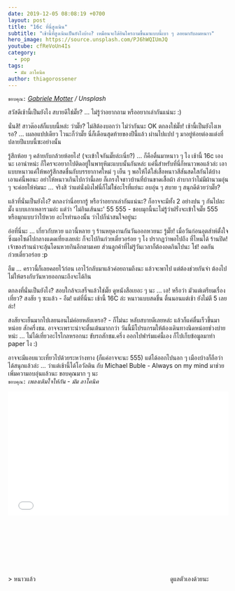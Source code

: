 ```yaml
---
date: 2019-12-05 08:08:19 +0700
layout: post
title: "16c ที่นี่สูงเนิน"
subtitle: "เช้านี้ที่สูงเนินเป็นยังไงบ้าง? เหมือนจะได้ยินใครถามขึ้นมาแบบนี้เบา ๆ ลอยมากับลมหนาว"
hero_image: https://source.unsplash.com/PJ6hWQIUmJQ
youtube: cfReVoUn4Is
category:
  - pop
tags:
  - มัม ลาโคนิค
author: thiagorossener
---
```

`ขอบคุณ:` *[Gabriele Motter](https://unsplash.com/@wide_leaf) / Unsplash*

สวัสดีเช้านี้เป็นยังไง สบายดีใช่มั๊ย? ... ไม่รู้ว่าอยากถาม หรืออยากเล่ากันแน่นะ :)

นั่นสิ! สาวต๊องส์ก็แบบนี้หล่ะ ว่ามั๊ย? ไม่สิต้องบอกว่า ไม่ว่ากันนะ OK ตกลงใช่มั๊ย! เช้านี้เป็นยังไงเหรอ? ... เผลอแปปเดียว ไวนะก็ว่ามั๊ย นี่ก็เดือนสุดท้ายของปีนี้แล้ว ผ่านไปแปป ๆ มาอยู่ห้อยต่องแต่งที่ปลายปีแบบนี้ซะอย่างนั้น

รู้สึกห้อย ๆ คล้ายกับกล้วยห้อยไง! (จะเข้าใจกันมั๊ยล่ะเนี่ย?) ... ก็คือตื่นมาหนาว ๆ ไง เช้านี้ 16c เองนะ เอาน่าหน่ะ ก็ใครจะอยากไปติดอยู่ในพายุหิมะแบบนั้นกันหล่ะ แค่นี้สำหรับที่นี่ก็หนาวพอแล้วล่ะ เอาแบบหนาวแค่ให้พอรู้สึกสดชื่นกับบรรยากาศใหม่ ๆ เย็น ๆ พอให้ได้ใส่เสื้อหนาวสีสันสดใสกันได้บ้าง เอาแค่นี้พอนะ อย่าให้หนาวเกินไปกว่านี้เลย ก็เกรงใจชาวบ้านที่บ้านขาดเสื้อผ้า ลำบากว่าไม่มีผ้านวมอุ่น ๆ จะค่อยให้ห่มนะ ... จริงสิ ว่าแต่นั่งผิงไฟนี่ก็ไม่ใ่ช่อะไรที่แย่นะ อบอุ่น ๆ สบาย ๆ สนุกดีด้วยว่ามั๊ย?

แล้วที่นั่นเป็นยังไง? ตกลงว่านี่อยากรู้ หรือว่าอยากเล่ากันแน่นะ? ก็อาจจะมีทั้ง 2 อย่างปน ๆ กันไปละมั๊ง แบบเกาเหลารวมอ่ะ แต่ว่า 'ไม่กินเส้นนะ' 55 555 - ชอบมุกนี้นะไม่รู้ว่าฝรั่งจะเข้าใจมั๊ย 555 หรือมุกแบบว่าใบ้หวย อะไรทำนองนั้น ว่าไปก็น่าสนใจอยู่นะ

อ๋อที่นี่นะ ... เกี่ยวกับหวย แถวนี้หลาย ๆ ร้านหยุดงานกันวันออกหวยนะ รู้มั๊ย! เมื่อวันก่อนอุตส่าห์ตั้งใจซิ่งมอไซด์ไปกลางแดดเที่ยงเลยล่ะ ก็จะไปกินก๋วยเตี๋ยวอร่อย ๆ ไง ปรากฏว่าพอไปถึง ที่ไหนได้ ร้านปิด! เจ้าของร้านน่าจะลุ้นโดนหวยกินอีกตามเคย ส่วนลูกค้าที่ไม่รู้วันเวลาก็ต้องอดกินไปนะ โธ่! อดกัน ก๋วยเตี๋ยวอร่อย :p

อืม ... คราวนี้ก็เลยคอยไว้ก่อน เอาไว้กลับมาแล้วค่อยถามถึงนะ แล้วจะพาไป แต่ต้องช่วยกันจำ ต้องไปไม่ให้ตรงกับวันหวยออกนะถึงจะได้กิน

ตกลงที่นั่นเป็นยังไง? สอบใกล้จะเสร็จแล้วใช่มั๊ย ดูหนังสือเยอะ ๆ นะ ... เอ! หรือว่า มัวแต่เตรียมเรื่องเที่ยว? สงสัย ๆ ซะแล้ว - อืม! แต่ที่นี่นะ เช้านี้ 16C ล่ะ หนาวแบบสดชื่น ตื่นนอนแต่เช้า ยังไม่ตี 5 เลยล่ะ!

สงสัยจะเย็นมากไปเลยนอนไม่ค่อยหลับเหรอ? - ก็ไม่นะ หลับสบายดีเลยหล่ะ แล้วก็แค่ตื่นเร็วขึ้นมาหน่อย สักครึ่งชม. อาจจะเพราะน่าจะตื่นเต้นมากกว่า วันนี้มีโปรแกรมให้ต้องเดินทางนิดหน่อยช่วงบ่ายหน่ะ ... ไม่ได้เที่ยวอะไรไกลหรอกนะ ขับรถสักชม.ครึ่ง ออกไปฟาร์มแค่นี้เอง ก็ไปเก็บข้อมูลมาทำ paper ไง :)

อาจจะมีแอบแวะเที่ยวไปด้วยระหว่างทาง (ก็แค่อาจจะนะ 555) แต่ได้ออกไปนอก ๆ เมืองบ้างก็ถือว่าได้สนุกแล้วล่ะ ... ว่าแต่เช้านี้ได้โอวัลติน กับ Michael Buble - Always on my mind มาช่วยเพิ่มความอบอุ่นแล้วนะ ขอบคุณมาก ๆ นะ\
`ขอบคุณ:` *เพลงเติมใจให้กัน - มัม ลาโคนิค*

<div style="position:relative;width:100%;height:0;padding-bottom:56.25%;">
<iframe style="width:100%;height:100%;position:absolute;top:0;left:0;" src="{{ "https://www.youtube.com/embed/" | append: page.youtube }}" frameborder="0" allow="autoplay; encrypted-media" allowfullscreen>
</iframe>
</div>
> หนาวแล้ว <svg class="love"><use xlink:href="#icon-heart"></use></svg> ดูแลตัวเองด้วยนะ
